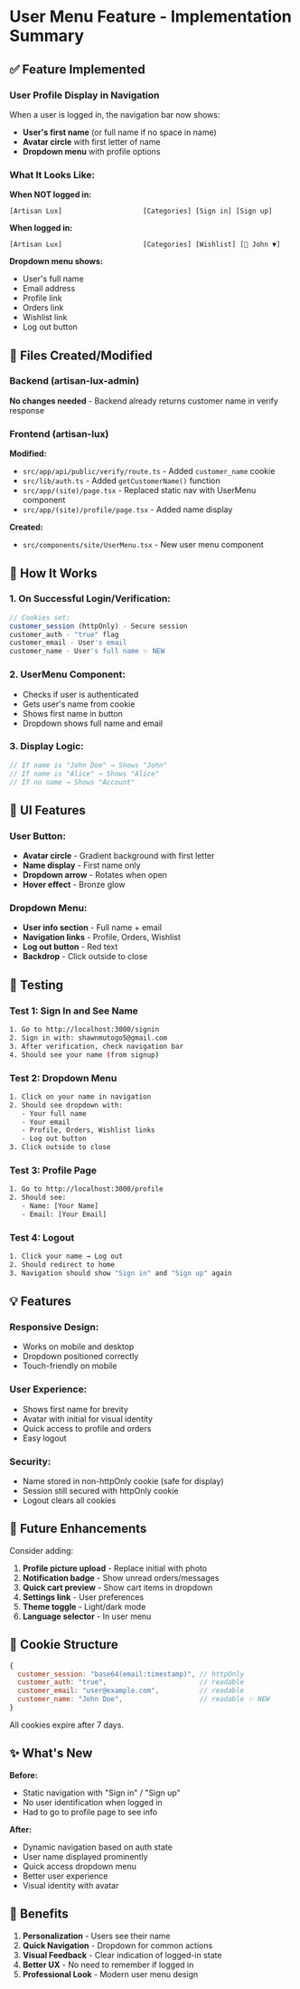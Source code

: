 # User Menu Feature - Implementation Summary

## ✅ Feature Implemented

### User Profile Display in Navigation
When a user is logged in, the navigation bar now shows:
- **User's first name** (or full name if no space in name)
- **Avatar circle** with first letter of name
- **Dropdown menu** with profile options

### What It Looks Like:

**When NOT logged in:**
```
[Artisan Lux]                    [Categories] [Sign in] [Sign up]
```

**When logged in:**
```
[Artisan Lux]                    [Categories] [Wishlist] [👤 John ▼]
```

**Dropdown menu shows:**
- User's full name
- Email address
- Profile link
- Orders link
- Wishlist link
- Log out button

## 📁 Files Created/Modified

### Backend (artisan-lux-admin)
**No changes needed** - Backend already returns customer name in verify response

### Frontend (artisan-lux)
**Modified:**
- `src/app/api/public/verify/route.ts` - Added `customer_name` cookie
- `src/lib/auth.ts` - Added `getCustomerName()` function
- `src/app/(site)/page.tsx` - Replaced static nav with UserMenu component
- `src/app/(site)/profile/page.tsx` - Added name display

**Created:**
- `src/components/site/UserMenu.tsx` - New user menu component

## 🎯 How It Works

### 1. On Successful Login/Verification:
```javascript
// Cookies set:
customer_session (httpOnly) - Secure session
customer_auth - "true" flag
customer_email - User's email
customer_name - User's full name ✨ NEW
```

### 2. UserMenu Component:
- Checks if user is authenticated
- Gets user's name from cookie
- Shows first name in button
- Dropdown shows full name and email

### 3. Display Logic:
```javascript
// If name is "John Doe" → Shows "John"
// If name is "Alice" → Shows "Alice"
// If no name → Shows "Account"
```

## 🎨 UI Features

### User Button:
- **Avatar circle** - Gradient background with first letter
- **Name display** - First name only
- **Dropdown arrow** - Rotates when open
- **Hover effect** - Bronze glow

### Dropdown Menu:
- **User info section** - Full name + email
- **Navigation links** - Profile, Orders, Wishlist
- **Log out button** - Red text
- **Backdrop** - Click outside to close

## 🧪 Testing

### Test 1: Sign In and See Name
```bash
1. Go to http://localhost:3000/signin
2. Sign in with: shawnmutogo5@gmail.com
3. After verification, check navigation bar
4. Should see your name (from signup)
```

### Test 2: Dropdown Menu
```bash
1. Click on your name in navigation
2. Should see dropdown with:
   - Your full name
   - Your email
   - Profile, Orders, Wishlist links
   - Log out button
3. Click outside to close
```

### Test 3: Profile Page
```bash
1. Go to http://localhost:3000/profile
2. Should see:
   - Name: [Your Name]
   - Email: [Your Email]
```

### Test 4: Logout
```bash
1. Click your name → Log out
2. Should redirect to home
3. Navigation should show "Sign in" and "Sign up" again
```

## 💡 Features

### Responsive Design:
- Works on mobile and desktop
- Dropdown positioned correctly
- Touch-friendly on mobile

### User Experience:
- Shows first name for brevity
- Avatar with initial for visual identity
- Quick access to profile and orders
- Easy logout

### Security:
- Name stored in non-httpOnly cookie (safe for display)
- Session still secured with httpOnly cookie
- Logout clears all cookies

## 🚀 Future Enhancements

Consider adding:
1. **Profile picture upload** - Replace initial with photo
2. **Notification badge** - Show unread orders/messages
3. **Quick cart preview** - Show cart items in dropdown
4. **Settings link** - User preferences
5. **Theme toggle** - Light/dark mode
6. **Language selector** - In user menu

## 📝 Cookie Structure

```javascript
{
  customer_session: "base64(email:timestamp)", // httpOnly
  customer_auth: "true",                       // readable
  customer_email: "user@example.com",          // readable
  customer_name: "John Doe",                   // readable ✨ NEW
}
```

All cookies expire after 7 days.

## ✨ What's New

**Before:**
- Static navigation with "Sign in" / "Sign up"
- No user identification when logged in
- Had to go to profile page to see info

**After:**
- Dynamic navigation based on auth state
- User name displayed prominently
- Quick access dropdown menu
- Better user experience
- Visual identity with avatar

## 🎉 Benefits

1. **Personalization** - Users see their name
2. **Quick Navigation** - Dropdown for common actions
3. **Visual Feedback** - Clear indication of logged-in state
4. **Better UX** - No need to remember if logged in
5. **Professional Look** - Modern user menu design
